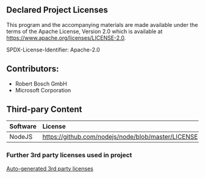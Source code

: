 ## Declared Project Licenses

This program and the accompanying materials are made available under the terms
of the Apache License, Version 2.0 which is available at
https://www.apache.org/licenses/LICENSE-2.0.

SPDX-License-Identifier: Apache-2.0

## Contributors:
*   Robert Bosch GmbH
*   Microsoft Corporation

## Third-pary Content

| Software            | License                                                                                                          |
| :------------------ | :--------------------------------------------------------------------------------------------------------------- |
| NodeJS              | https://github.com/nodejs/node/blob/master/LICENSE                                                               |

### Further 3rd party licenses used in project
[Auto-generated 3rd party licenses](./NOTICE-3RD-PARTY-CONTENT.md)
